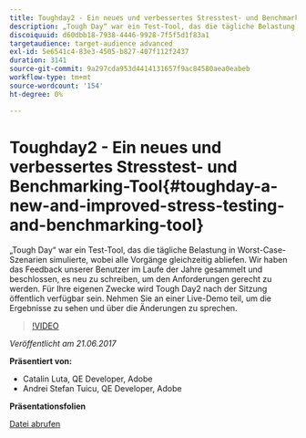 ```yaml
---
title: Toughday2 - Ein neues und verbessertes Stresstest- und Benchmarking-Tool
description: „Tough Day“ war ein Test-Tool, das die tägliche Belastung in Worst-Case-Szenarien simulierte, wobei alle Vorgänge gleichzeitig abliefen. Wir haben das Feedback unserer Benutzer im Laufe der Jahre gesammelt und beschlossen, es neu zu schreiben, um den Anforderungen gerecht zu werden.
discoiquuid: d60dbb18-7938-4446-9928-7f5f5d1f83a1
targetaudience: target-audience advanced
exl-id: 5e6541c4-83e3-4505-b827-407f112f2437
duration: 3141
source-git-commit: 9a297cda953d4414131657f9ac84580aea0eabeb
workflow-type: tm+mt
source-wordcount: '154'
ht-degree: 0%

---
```


# Toughday2 - Ein neues und verbessertes Stresstest- und Benchmarking-Tool{#toughday-a-new-and-improved-stress-testing-and-benchmarking-tool}

„Tough Day“ war ein Test-Tool, das die tägliche Belastung in Worst-Case-Szenarien simulierte, wobei alle Vorgänge gleichzeitig abliefen. Wir haben das Feedback unserer Benutzer im Laufe der Jahre gesammelt und beschlossen, es neu zu schreiben, um den Anforderungen gerecht zu werden. Für Ihre eigenen Zwecke wird Tough Day2 nach der Sitzung öffentlich verfügbar sein. Nehmen Sie an einer Live-Demo teil, um die Ergebnisse zu sehen und über die Änderungen zu sprechen.

>[!VIDEO](https://video.tv.adobe.com/v/18935/?quality=9)

*Veröffentlicht am 21.06.2017*

**Präsentiert von:**

* Catalin Luta, QE Developer, Adobe
* Andrei Stefan Tuicu, QE Developer, Adobe

**Präsentationsfolien**

[Datei abrufen](assets/aem-gems-toughday2.pdf)
<!--
[Get back to the Overview](https://helpx.adobe.com/de/experience-manager/kt/eseminars/gems/aem-index.html)
-->
